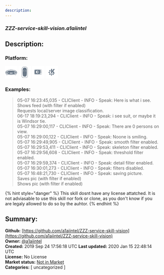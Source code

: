 ```yaml
---
description: 
---
```


### _ZZZ-service-skill-vision.a1aiintel_  
## Description:  
  
  
  
### Platform:  
 ![Mark I](../.gitbook/assets/mark-1-icon.png)  ![Mark II](../.gitbook/assets/mark-2-icon.png)  ![Picroft](../.gitbook/assets/picroft-icon.png)  ![plasmoid](../.gitbook/assets/kde.png)   
### Examples:  
> 05-07 16:23:45,035 - CLIClient - INFO - Speak: Here is what i see.  
> Shows feed (with filter if enabled)  
> Requests local/server image classification.  
> 06-17 18:19:23,294 - CLIClient - INFO - Speak: i see suit, or maybe it is Windsor tie.  
> 05-07 16:29:00,117 - CLIClient - INFO - Speak: There are 0 persons on view.  
> 05-07 16:29:00,122 - CLIClient - INFO - Speak: Noone is smiling.  
> 05-07 16:29:49,905 - CLIClient - INFO - Speak: smooth filter enabled.  
> 05-07 16:29:53,411 - CLIClient - INFO - Speak: skeleton filter enabled.  
> 05-07 16:29:56,608 - CLIClient - INFO - Speak: threshold filter enabled.  
> 05-07 16:29:59,374 - CLIClient - INFO - Speak: detail filter enabled.  
> 05-07 16:30:01,273 - CLIClient - INFO - Speak: filters disabled.  
> 05-07 16:48:21,730 - CLIClient - INFO - Speak: saving picture.  
> Saves pic (with filter if enabled)  
> Shows pic (with filter if enabled)  
  
{% hint style="danger" %}
This skill dosnt have any license attatched. It is not adviasable to use this skill nor fork or clone, as you don't know if you are legaly allowed to do so by the auhtor.
{% endhint %}
  
## Summary:  
**Github:** [https://github.com/a1aiintel/ZZZ-service-skill-vision](https://github.com/a1aiintel/ZZZ-service-skill-vision)  
**Owner:** [@a1aiintel](https://github.com/a1aiintel)  
**Created:** 2019 Sep 24 17:56:18 UTC  **Last updated:** 2020 Jan 15 22:48:14 UTC  
**License:** No License  
**Market status:** [Not in Market](https://market.mycroft.ai/skill/)  
**Categories:** [ uncategorized ]   

